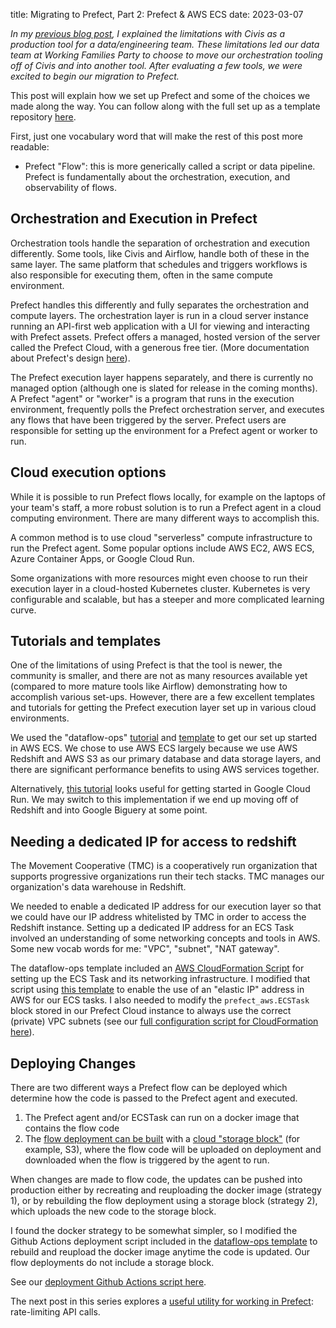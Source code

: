 title: Migrating to Prefect, Part 2: Prefect & AWS ECS
date: 2023-03-07

*In my [previous blog post]({filename}/sharing/prefect_1.md), I explained the limitations with Civis
as a production tool for a data/engineering team. These limitations
led our data team at Working Families Party to choose to move our
orchestration tooling off of Civis and into another tool. After
evaluating a few tools, we were excited to begin our migration to
Prefect.*

This post will explain how we set up Prefect and some of the choices
we made along the way. You can follow along with the full set up as a
template repository [here](https://github.com/austinweisgrau/prefect-ecs-template).

First, just one vocabulary word that will make the rest of this post
more readable:

- Prefect "Flow": this is more generically called a script or data
  pipeline. Prefect is fundamentally about the orchestration,
  execution, and observability of flows.

## Orchestration and Execution in Prefect

Orchestration tools handle the separation of orchestration and
execution differently. Some tools, like Civis and Airflow, handle both
of these in the same layer. The same platform that schedules and
triggers workflows is also responsible for executing them, often in
the same compute environment.

Prefect handles this differently and fully separates the
orchestration and compute layers. The orchestration layer is run in a
cloud server instance running an API-first web application with a UI for
viewing and interacting with Prefect assets. Prefect offers a managed,
hosted version of the server called the Prefect Cloud, with a
generous free tier. (More documentation about Prefect's design [here](https://www.prefect.io/why-prefect/hybrid-model/)).

The Prefect execution layer happens separately, and there is currently
no managed option (although one is slated for release in the coming
months). A Prefect "agent" or "worker" is a program that runs in
the execution environment, frequently polls the Prefect orchestration
server, and executes any flows that have been triggered by the
server. Prefect users are responsible for setting up the environment
for a Prefect agent or worker to run.

## Cloud execution options

While it is possible to run Prefect flows locally, for example on the
laptops of your team's staff, a more robust solution is to run a
Prefect agent in a cloud computing environment. There are many
different ways to accomplish this.

A common method is to use cloud "serverless" compute infrastructure to
run the Prefect agent. Some popular options include AWS EC2, AWS ECS,
Azure Container Apps, or Google Cloud Run.

Some organizations with more resources might even choose to run their
execution layer in a cloud-hosted Kubernetes cluster. Kubernetes is
very configurable and scalable, but has a steeper and more complicated
learning curve.

## Tutorials and templates

One of the limitations of using Prefect is that the tool is newer,
the community is smaller, and there are not as many resources
available yet (compared to more mature tools like Airflow)
demonstrating how to accomplish various set-ups. However, there are a
few excellent templates and tutorials for getting the Prefect execution
layer set up in various cloud environments.

We used the "dataflow-ops" [tutorial](https://towardsdatascience.com/prefect-aws-ecs-fargate-github-actions-make-serverless-dataflows-as-easy-as-py-f6025335effc) and [template](https://github.com/anna-geller/dataflow-ops) to get our set up
started in AWS ECS. We chose to use AWS ECS largely because we use AWS
Redshift and AWS S3 as our primary database and data storage layers,
and there are significant performance benefits to using AWS services
together.

Alternatively, [this tutorial](https://medium.com/@nwosupaul141/serverless-deployment-of-a-prefect-data-pipeline-on-google-cloud-run-8c48765f2480) looks useful for getting started in Google
Cloud Run. We may switch to this implementation if we end up moving
off of Redshift and into Google Biguery at some point.

## Needing a dedicated IP for access to redshift

The Movement Cooperative (TMC) is a cooperatively run organization
that supports progressive organizations run their tech stacks. TMC
manages our organization's data warehouse in Redshift.

We needed to enable a dedicated IP address for our execution
layer so that we could have our IP address whitelisted by TMC in order
to access the Redshift instance. Setting up a dedicated IP address for
an ECS Task involved an understanding of some networking concepts and
tools in AWS. Some new vocab words for me: "VPC", "subnet", "NAT
gateway".

The dataflow-ops template included an [AWS CloudFormation Script](https://github.com/anna-geller/dataflow-ops/blob/main/infrastructure/ecs_cluster_prefect_agent.yml) for
setting up the ECS Task and its networking infrastructure. I modified
that script using [this template](https://gist.github.com/jbesw/f9401b4c52a7446ef1bb71ceea8cc3e8) to enable the use of an "elastic IP"
address in AWS for our ECS tasks. I also needed to modify the
`prefect_aws.ECSTask` block stored in our Prefect Cloud instance to
always use the correct (private) VPC subnets (see our [full configuration script for CloudFormation here](https://github.com/austinweisgrau/prefect-ecs-template/blob/main/infrastructure/ecs_cluster_prefect_agent.yml)). 


## Deploying Changes

There are two different ways a Prefect flow can be deployed which
determine how the code is passed to the Prefect agent and
executed.

1. The Prefect agent and/or ECSTask can run on a docker image that
   contains the flow code
2. The [flow deployment can be built](https://docs.prefect.io/concepts/deployments/#deployment-build-options) with a [cloud "storage block"](https://docs.prefect.io/concepts/deployments/#block-identifiers) (for
   example, S3), where the flow code will be uploaded on deployment
   and downloaded when the flow is triggered by the agent to run.
   
When changes are made to flow code, the updates can be pushed into
production either by recreating and reuploading the docker image
(strategy 1), or by rebuilding the flow deployment using a storage
block (strategy 2), which uploads the new code to the storage block.

I found the docker strategy to be somewhat simpler, so I modified the
Github Actions deployment script included in the [dataflow-ops template](https://github.com/anna-geller/dataflow-ops/blob/main/.github/workflows/main.yaml)
to rebuild and reupload the docker image anytime the code is
updated. Our flow deployments do not include a storage block.

See our [deployment Github Actions script here](https://github.com/austinweisgrau/Prefect-ecs-template/blob/main/.github/workflows/main.yaml).

The next post in this series explores a [useful utility for working in Prefect]({filename}/sharing/prefect_concurrent.md): rate-limiting API calls. 
